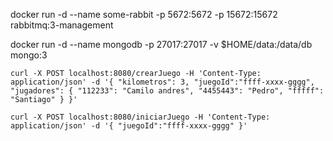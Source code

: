 
docker run -d --name some-rabbit -p 5672:5672 -p 15672:15672 rabbitmq:3-management 

docker run -d --name mongodb  -p 27017:27017 -v $HOME/data:/data/db mongo:3

`
curl -X POST localhost:8080/crearJuego -H 'Content-Type: application/json' -d '{ "kilometros": 3, "juegoId":"ffff-xxxx-gggg", "jugadores": { "112233": "Camilo andres", "4455443": "Pedro", "fffff": "Santiago" } }'
`

`
curl -X POST localhost:8080/iniciarJuego -H 'Content-Type: application/json' -d '{ "juegoId":"ffff-xxxx-gggg" }'
`
